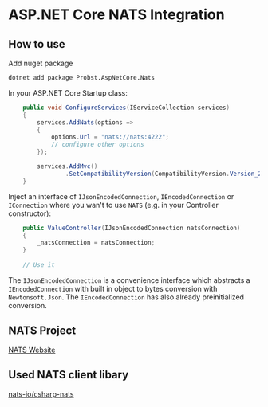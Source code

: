 # ASP<span></span>.NET Core NATS Integration

## How to use

Add nuget package

```bash
dotnet add package Probst.AspNetCore.Nats
```

In your ASP<span></span>.NET Core Startup class:

```csharp
    public void ConfigureServices(IServiceCollection services)
    {
        services.AddNats(options =>
        {
            options.Url = "nats://nats:4222";
            // configure other options
        });

        services.AddMvc()
                .SetCompatibilityVersion(CompatibilityVersion.Version_2_1);
    }
```

Inject an interface of `IJsonEncodedConnection`, `IEncodedConnection` or `IConnection` where you wan't to use `NATS` (e.g. in your Controller constructor):

```csharp
    public ValueController(IJsonEncodedConnection natsConnection)
    {
        _natsConnection = natsConnection;
    }
    
    // Use it
```

The `IJsonEncodedConnection` is a convenience interface which abstracts a `IEncodedConnection` with built in object to bytes conversion with `Newtonsoft.Json`. The `IEncodedConnection` has also already preinitialized conversion.


## NATS Project

[NATS Website](https://nats.io)

## Used NATS client libary
[nats-io/csharp-nats](https://github.com/nats-io/csharp-nats)

